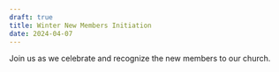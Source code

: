 ```yaml
---
draft: true
title: Winter New Members Initiation
date: 2024-04-07
---
```


Join us as we celebrate and recognize the new members to our church.

<!--more-->
